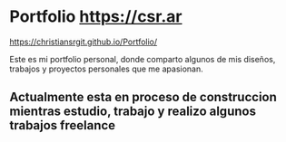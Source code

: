 # Portfolio https://csr.ar

https://christiansrgit.github.io/Portfolio/

Este es mi portfolio personal, donde comparto algunos de mis diseños, trabajos y proyectos personales que me apasionan.

## Actualmente esta en proceso de construccion mientras estudio, trabajo y realizo algunos trabajos freelance
